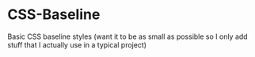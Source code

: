 CSS-Baseline
============

Basic CSS baseline styles (want it to be as small as possible so I only add stuff that I actually use in a typical project)